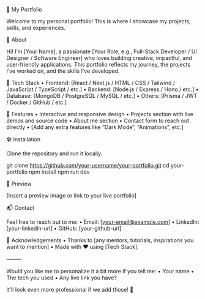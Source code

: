 
🌟 My Portfolio

Welcome to my personal portfolio!
This is where I showcase my projects, skills, and experiences.

📄 About

Hi! I’m [Your Name], a passionate [Your Role, e.g., Full-Stack Developer / UI Designer / Software Engineer] who loves building creative, impactful, and user-friendly applications.
This portfolio reflects my journey, the projects I’ve worked on, and the skills I’ve developed.

🚀 Tech Stack
	•	Frontend: [React / Next.js / HTML / CSS / Tailwind / JavaScript / TypeScript / etc.]
	•	Backend: [Node.js / Express / Hono / etc.]
	•	Database: [MongoDB / PostgreSQL / MySQL / etc.]
	•	Others: [Prisma / JWT / Docker / GitHub / etc.]

🎨 Features
	•	Interactive and responsive design
	•	Projects section with live demos and source code
	•	About me section
	•	Contact form to reach out directly
	•	[Add any extra features like “Dark Mode”, “Animations”, etc.]

🛠️ Installation

Clone the repository and run it locally:

git clone https://github.com/your-username/your-portfolio.git
cd your-portfolio
npm install
npm run dev

📸 Preview

[Insert a preview image or link to your live portfolio]

📬 Contact

Feel free to reach out to me:
	•	Email: [your-email@example.com]
	•	LinkedIn: [your-linkedin-url]
	•	GitHub: [your-github-url]

💖 Acknowledgements
	•	Thanks to [any mentors, tutorials, inspirations you want to mention]
	•	Made with ❤️ using [Tech Stack].

⸻

Would you like me to personalize it a bit more if you tell me:
	•	Your name
	•	The tech you used
	•	Any live link you have?

It’ll look even more professional if we add those! 🚀
